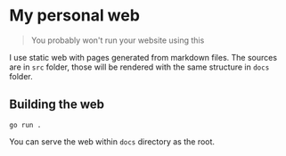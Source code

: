 # My personal web

> You probably won't run your website using this

I use static web with pages generated from markdown files.
The sources are in `src` folder, those will be rendered with the same structure in `docs` folder.

## Building the web

    go run .

You can serve the web within `docs` directory as the root.